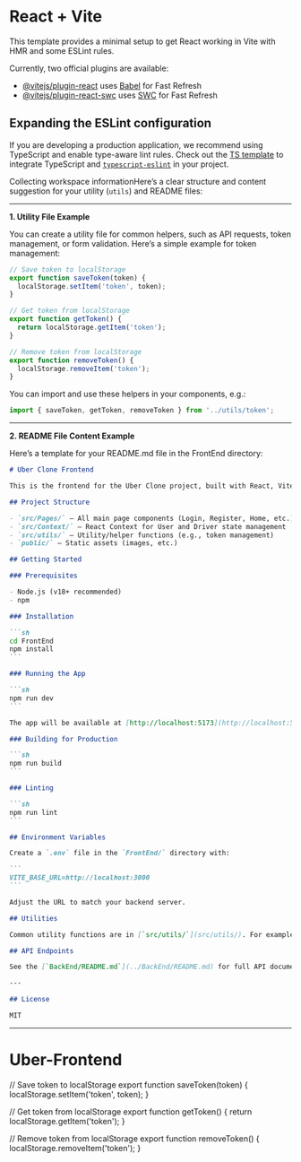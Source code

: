 # React + Vite

This template provides a minimal setup to get React working in Vite with HMR and some ESLint rules.

Currently, two official plugins are available:

- [@vitejs/plugin-react](https://github.com/vitejs/vite-plugin-react/blob/main/packages/plugin-react/README.md) uses [Babel](https://babeljs.io/) for Fast Refresh
- [@vitejs/plugin-react-swc](https://github.com/vitejs/vite-plugin-react-swc) uses [SWC](https://swc.rs/) for Fast Refresh

## Expanding the ESLint configuration

If you are developing a production application, we recommend using TypeScript and enable type-aware lint rules. Check out the [TS template](https://github.com/vitejs/vite/tree/main/packages/create-vite/template-react-ts) to integrate TypeScript and [`typescript-eslint`](https://typescript-eslint.io) in your project.

Collecting workspace informationHere’s a clear structure and content suggestion for your utility (`utils`) and README files:

---

**1. Utility File Example**

You can create a utility file for common helpers, such as API requests, token management, or form validation. Here’s a simple example for token management:

````js
// Save token to localStorage
export function saveToken(token) {
  localStorage.setItem('token', token);
}

// Get token from localStorage
export function getToken() {
  return localStorage.getItem('token');
}

// Remove token from localStorage
export function removeToken() {
  localStorage.removeItem('token');
}
````

You can import and use these helpers in your components, e.g.:
```js
import { saveToken, getToken, removeToken } from '../utils/token';
```

---

**2. README File Content Example**

Here’s a template for your README.md file in the FrontEnd directory:

````md
# Uber Clone Frontend

This is the frontend for the Uber Clone project, built with React, Vite, and Tailwind CSS.

## Project Structure

- `src/Pages/` — All main page components (Login, Register, Home, etc.)
- `src/Context/` — React Context for User and Driver state management
- `src/utils/` — Utility/helper functions (e.g., token management)
- `public/` — Static assets (images, etc.)

## Getting Started

### Prerequisites

- Node.js (v18+ recommended)
- npm

### Installation

```sh
cd FrontEnd
npm install
```

### Running the App

```sh
npm run dev
```

The app will be available at [http://localhost:5173](http://localhost:5173) by default.

### Building for Production

```sh
npm run build
```

### Linting

```sh
npm run lint
```

## Environment Variables

Create a `.env` file in the `FrontEnd/` directory with:

```
VITE_BASE_URL=http://localhost:3000
```

Adjust the URL to match your backend server.

## Utilities

Common utility functions are in [`src/utils/`](src/utils/). For example, [`token.js`](src/utils/token.js) handles saving, retrieving, and removing JWT tokens from localStorage.

## API Endpoints

See the [`BackEnd/README.md`](../BackEnd/README.md) for full API documentation.

---

## License

MIT
````

---


# Uber-Frontend

// Save token to localStorage
export function saveToken(token) {
  localStorage.setItem('token', token);
}

// Get token from localStorage
export function getToken() {
  return localStorage.getItem('token');
}

// Remove token from localStorage
export function removeToken() {
  localStorage.removeItem('token');
}